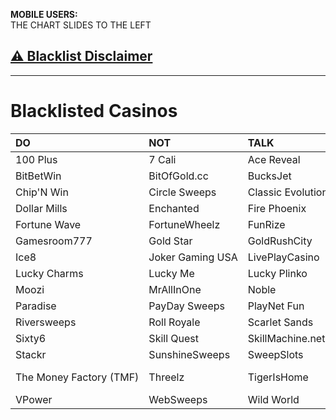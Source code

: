 **MOBILE USERS:**  
THE CHART SLIDES TO THE LEFT  
## [⚠️ Blacklist Disclaimer](https://www.reddit.com/r/CasinoFreebies/wiki/blacklisted_casinos/disclaimer)  

---

# Blacklisted Casinos 

|**DO**|**NOT**|**TALK**|**ABOUT**|**THESE**|**CASINOS**|
|:-|:-|:-|:-|:-|:-|
|100&nbsp;Plus|7&nbsp;Cali|Ace&nbsp;Reveal|Admiral|Betcoin&#46;social|BigCashSweeps|
|BitBetWin|BitOfGold&#46;cc|BucksJet|Cash&nbsp;Bridge|Casino&nbsp;Royale|Chicago&nbsp;Sweeps|
|Chip'N&nbsp;Win|Circle&nbsp;Sweeps|Classic&nbsp;Evolution|Coin&nbsp;Keeper|CoinsBucks|CosmoSlots|
|Dollar&nbsp;Mills|Enchanted|Fire&nbsp;Phoenix|Fish&nbsp;Glory|Flamingo7|Fortune&nbsp;Slots|
|Fortune&nbsp;Wave|FortuneWheelz|FunRize|FunzCity|FunzPoints|Galaxy&nbsp;World|
|Gamesroom777|Gold&nbsp;Star|GoldRushCity|Golden&nbsp;Dragon|Golden&nbsp;Reel|Golden&nbsp;Treasure|
|Ice8|Joker&nbsp;Gaming&nbsp;USA|LivePlayCasino|Lonestar&#46;pro|Lucky&nbsp;6|Lucky&nbsp;777|
|Lucky&nbsp;Charms|Lucky&nbsp;Me|Lucky&nbsp;Plinko|Magic&nbsp;City|Mega&nbsp;Bonanza|Mega&nbsp;Win|
|Moozi|MrAllInOne|Noble|NoLimitCoins|NutCracker|one-slots&#46;top|
|Paradise|PayDay&nbsp;Sweeps|PlayNet&nbsp;Fun|Pot&nbsp;of&nbsp;Gold|Riches&nbsp;Flow|River&nbsp;Dragon|
|Riversweeps|Roll&nbsp;Royale|Scarlet&nbsp;Sands|Scrooge|Shamrock&nbsp;Games|SidePot&#46;us|
|Sixty6|Skill&nbsp;Quest|SkillMachine&#46;net|SkillMine&#46;net|Skills&nbsp;and&nbsp;Slots|Sky&nbsp;Sweeps|
|Stackr|SunshineSweeps|SweepSlots|SweepShark|Sweepstakes&#46;mobi|TaoFortune|
|The&nbsp;Money&nbsp;Factory&nbsp;(TMF)|Threelz|TigerIsHome|ToraTora|Ultrapower-Games|Vegas&nbsp;X|
|VPower|WebSweeps|Wild&nbsp;World|